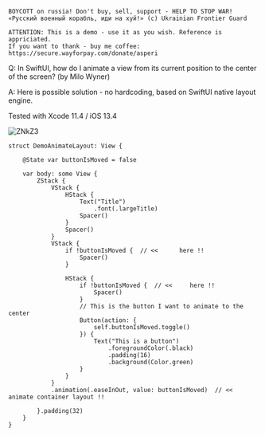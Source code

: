 ```
BOYCOTT on russia! Don't buy, sell, support - HELP TO STOP WAR!
«Русский военный корабль, иди на хуй!» (c) Ukrainian Frontier Guard

ATTENTION: This is a demo - use it as you wish. Reference is appriciated.
If you want to thank - buy me coffee: https://secure.wayforpay.com/donate/asperi
```

Q: In SwiftUI, how do I animate a view from its current position to the center of the screen? (by Milo Wyner)

A: Here is possible solution - no hardcoding, based on SwiftUI native layout engine.

Tested with Xcode 11.4 / iOS 13.4

![ZNkZ3](https://user-images.githubusercontent.com/62171579/170926961-5bb922c9-06bc-4e75-8062-e9daf1176426.gif)

```
struct DemoAnimateLayout: View {

    @State var buttonIsMoved = false

    var body: some View {
        ZStack {
            VStack {
                HStack {
                    Text("Title")
                        .font(.largeTitle)
                    Spacer()
                }
                Spacer()
            }
            VStack {
                if !buttonIsMoved {  // <<      here !!
                    Spacer()
                }

                HStack {
                    if !buttonIsMoved {  // <<     here !!
                        Spacer()
                    }
                    // This is the button I want to animate to the center
                    Button(action: {
                        self.buttonIsMoved.toggle()
                    }) {
                        Text("This is a button")
                            .foregroundColor(.black)
                            .padding(16)
                            .background(Color.green)
                    }
                }
            }
            .animation(.easeInOut, value: buttonIsMoved)  // << animate container layout !!

        }.padding(32)
    }
}
```
